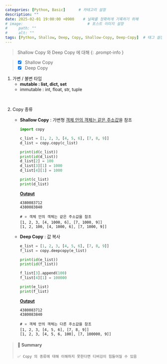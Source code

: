 ```yaml
---
categories: [Python, Basic]      # 카테고리 설정
description: ""
date: 2025-02-01 19:00:00 +0900    # 날짜를 정확하게 기록하기 위해
# image:                             # 포스트 이미지 설정
#     path: ""
#     alt: ""
tags: [Python, Shallow, Deep, Copy, Shallow-Copy, Deep-Copy]  # 태그 설정
---
```


> Shallow Copy 와 Deep Copy 에 대해 
{: .prompt-info }

> - [x] Shallow Copy
> - [x] Deep Copy   

1. 가변 / 불변 타입
    - **mutable : list, dict, set**
    - immutable : int, float, str, tuple
<br>

2. Copy 종류
    - **Shallow Copy** : 가변형 <u>객체 안의 객체는 같은 주소값</u>을 참조

        ```python
        import copy

        c_list = [1, 2, 3, [4, 5, 6], [7, 8, 9]]
        d_list = copy.copy(c_list)

        print(id(c_list))
        print(id(d_list))
        d_list[2] = 100
        d_list[3][1] = 1000
        d_list[4][1] = 1000

        print(c_list)
        print(d_list)
        ```

        **<u>Output</u>**
        ```terminal
        4380083712
        4380083840

        # ⭐️ 객체 안의 객체는 같은 주소값을 참조
        [1, 2, 3, [4, 1000, 6], [7, 1000, 9]]
        [1, 2, 100, [4, 1000, 6], [7, 1000, 9]]
        ```
    
    - **Deep Copy** : 값 복사
    
        ```python
        e_list = [1, 2, 3, [4, 5, 6], [7, 8, 9]]
        f_list = copy.deepcopy(e_list)

        print(id(e_list))
        print(id(f_list))

        f_list[3].append(100)
        f_list[4][1] = 100000

        print(e_list)
        print(f_list)
        ```

        **<u>Output</u>**
        ```terminal
        4380083712
        4380083840

        # ⭐️ 객체 안의 객체는 다른 주소값을 참조
        [1, 2, 3, [4, 5, 6], [7, 8, 9]]
        [1, 2, 3, [4, 5, 6, 100], [7, 100000, 9]]
        ```


> #### 📖 Summary
>     ✅ Copy 의 종류에 대해 이해하지 못한다면 디버깅이 힘들어질 수 있음
